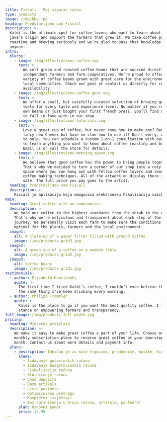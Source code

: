 ```yaml
---
title: Fiscall - Moj siguran račun
type: products
image: /img/hbg.jpg
heading: Predstavljamo vam Fiscall
description: >-
  Kaldi is the ultimate spot for coffee lovers who want to learn about their
  java’s origin and support the farmers that grew it. We take coffee production,
  roasting and brewing seriously and we’re glad to pass that knowledge to
  anyone.
intro:
  blurbs:
    - image: /img/illustrations-coffee.svg
      text: >
        We sell green and roasted coffee beans that are sourced directly from
        independent farmers and farm cooperatives. We’re proud to offer a
        variety of coffee beans grown with great care for the environment and
        local communities. Check our post or contact us directly for current
        availability.
    - image: /img/illustrations-coffee-gear.svg
      text: >
        We offer a small, but carefully curated selection of brewing gear and
        tools for every taste and experience level. No matter if you roast your
        own beans or just bought your first french press, you’ll find a gadget
        to fall in love with in our shop.
    - image: /img/illustrations-tutorials.svg
      text: >
        Love a great cup of coffee, but never knew how to make one? Bought a
        fancy new Chemex but have no clue how to use it? Don't worry, we’re here
        to help. You can schedule a custom 1-on-1 consultation with our baristas
        to learn anything you want to know about coffee roasting and brewing.
        Email us or call the store for details.
    - image: /img/illustrations-meeting-space.svg
      text: >
        We believe that good coffee has the power to bring people together.
        That’s why we decided to turn a corner of our shop into a cozy meeting
        space where you can hang out with fellow coffee lovers and learn about
        coffee making techniques. All of the artwork on display there is for
        sale. The full price you pay goes to the artist.
  heading: Predstavljamo vam Fiscall
  description: >
    Fiscall je aplikacija koja omogućava elektronsku ﬁskalizaciju vaših računa. Fiscall omogućava evidenciju računa, depozita, artikala, partnera, optimizovanu pretragu, obavezne izvještaje, kao i izvještaje koji će vam olakšati poslovanje i pružiti podršku u odlučivanju. Naša aplikacija funkcioniše na cloud platformi i time vaš telefon, tablet ili računar postaje vaša fiskalna kasa a vaši podaci bezbjedni. Kreirajte, fiskalizujte i štampajte račune brzo i jednostavno. Pratite i analizirajte poslovanje vašeg objekta bilo kad i bilo gdje.
main:
  heading: Great coffee with no compromises
  description: >
    We hold our coffee to the highest standards from the shrub to the cup.
    That’s why we’re meticulous and transparent about each step of the coffee’s
    journey. We personally visit each farm to make sure the conditions are
    optimal for the plants, farmers and the local environment.
  image1:
    alt: A close-up of a paper filter filled with ground coffee
    image: /img/products-grid3.jpg
  image2:
    alt: A green cup of a coffee on a wooden table
    image: /img/products-grid2.jpg
  image3:
    alt: Coffee beans
    image: /img/products-grid1.jpg
testimonials:
  - author: Elisabeth Kaurismäki
    quote: >-
      The first time I tried Kaldi’s coffee, I couldn’t even believe that was
      the same thing I’ve been drinking every morning.
  - author: Philipp Trommler
    quote: >-
      Kaldi is the place to go if you want the best quality coffee. I love their
      stance on empowering farmers and transparency.
full_image: /img/products-full-width.jpg
pricing:
  heading: Mjesečna pretplata
  description: >-
    We make it easy to make great coffee a part of your life. Choose one of our
    monthly subscription plans to receive great coffee at your doorstep each
    month. Contact us about more details and payment info.
  plans:
    - description: Idealan je za male trgovine, prodavnice, butike, kioske, apoteke, ordinacije, taksiste, kurirske službe, zanatske radnje, frizerske i kozmetičke salone, advokatske kancelarije, notare...
      items:
        - Izdavanje gotovinskih računa
        - Izdavanje bezgotovinskih računa
        - Fiskalizacija računa
        - Storniranje računa
        - Unos depozita
        - Baza artikala
        - Lista partnera
        - Optimizovana pretraga
        - Kompletni izvještaji
        - Bez ograničenja u broju računa, artikala, partnera!
      plan: Osnovni paket
      price: 13.99 
---
```



